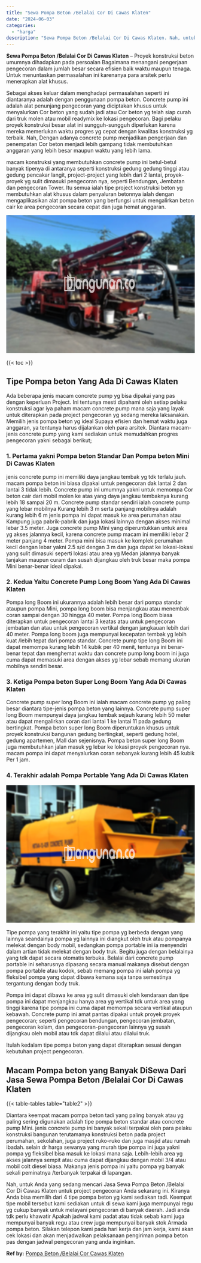 ```yaml
---
title: "Sewa Pompa Beton /Belalai Cor Di Cawas Klaten"
date: "2024-06-03"
categories: 
  - "harga"
description: "Sewa Pompa Beton /Belalai Cor Di Cawas Klaten. Nah, untuk Anda yang sedang mencari Jasa Sewa Pompa Beton /Belalai Cor Di Cawas Klaten untuk project pengecora..."
---
```


**Sewa Pompa Beton /Belalai Cor Di Cawas Klaten** – Proyek konstruksi beton umumnya dihadapkan pada persoalan Bagaimana menangani pengerjaan pengecoran dalam jumlah besar secara efisien baik waktu maupun tenaga. Untuk menuntaskan permasalahan ini karenanya para arsitek perlu menerapkan alat khusus.

Sebagai akses keluar dalam menghadapi permasalahan seperti ini diantaranya adalah dengan penggunaan pompa beton. Concrete pump ini adalah alat penunjang pengecoran yang diciptakan khusus untuk menyalurkan Cor beton yang sudah jadi atau Cor beton yg telah siap curah dari truk molen atau mobil readymix ke lokasi pengecoran. Bagi pelaku proyek konstruksi besar alat ini sungguh-sungguh diperlukan karena mereka memerlukan waktu progres yg cepat dengan kwalitas konstruksi yg terbaik. Nah, Dengan adanya concrete pump menjadikan pengerjaan dan penempatan Cor beton menjadi lebih gampang tidak membutuhkan anggaran yang lebih besar maupun waktu yang lebih lama.

macam konstruksi yang membutuhkan concrete pump ini betul-betul banyak tipenya di antaranya seperti konstruksi gedung gedung tinggi atau gedung pencakar langit, project-project yang lebih dari 2 lantai, proyek-proyek yg sulit dimasuki pengecoran nya, seperti Bendungan, Jembatan dan pengecoran Tower. Itu semua ialah tipe project konstruksi beton yg membutuhkan alat khusus dalam penyaluran betonnya ialah dengan mengaplikasikan alat pompa beton yang berfungsi untuk mengalirkan beton cair ke area pengecoran secara cepat dan juga hemat anggaran.

![Sewa Pompa Beton /Belalai Cor Di Cawas Klaten](/images/sewa-concrete-pump-03.png)

{{< toc >}}

## Tipe Pompa beton Yang Ada Di Cawas Klaten

Ada beberapa jenis macam concrete pump yg bisa dipakai yang pas dengan keperluan Project. Ini tentunya mesti dipahami oleh setiap pelaku konstruksi agar iya paham macam concrete pump mana saja yang layak untuk diterapkan pada project pengecoran yg sedang mereka laksanakan. Memilih jenis pompa beton yg ideal Supaya efisien dan hemat waktu juga anggaran, ya tentunya harus dijalankan oleh para arsitek. Diantara macam-jenis concrete pump yang kami sediakan untuk memudahkan progres pengecoran yakni sebagai berikut;

### 1\. Pertama yakni Pompa beton Standar Dan Pompa beton Mini Di Cawas Klaten

jenis concrete pump ini memiliki daya jangkau tembak yg tdk terlalu jauh. macam pompa beton ini biasa dipakai untuk pengecoran dak lantai 2 dan lantai 3 tidak lebih. Concrete pump ini umumnya yakni untuk memompa Cor beton cair dari mobil molen ke atas yang daya jangkau tembaknya kurang lebih 18 sampai 20 m. Concrete pump standar sendiri ialah concrete pump yang lebar mobilnya Kurang lebih 3 m serta panjang mobilnya adalah kurang lebih 6 m jenis pompa ini dapat masuk ke area perumahan atau Kampung juga pabrik-pabrik dan juga lokasi lainnya dengan akses minimal lebar 3.5 meter. Juga concrete pump Mini yang diperuntukkan untuk area yg akses jalannya kecil, karena concrete pump macam ini memiliki lebar 2 meter panjang 4 meter. Pompa mini bisa masuk ke komplek perumahan kecil dengan lebar yakni 2.5 s/d dengan 3 m dan juga dapat ke lokasi-lokasi yang sulit dimasuki seperti lokasi atau area yg Medan jalannya banyak tanjakan maupun curam dan susah dijangkau oleh truk besar maka pompa Mini benar-benar ideal dipakai.

### 2\. Kedua Yaitu Concrete Pump Long Boom Yang Ada Di Cawas Klaten

Pompa long Boom ini ukurannya adalah lebih besar dari pompa standar ataupun pompa Mini, pompa long boom bisa menjangkau atau menembak coran sampai dengan 30 hingga 40 meter. Pompa long Boom biasa diterapkan untuk pengecoran lantai 3 keatas atau untuk pengecoran jembatan dan atau untuk pengecoran vertikal dengan jangkauan lebih dari 40 meter. Pompa long boom juga mempunyai kecepatan tembak yg lebih kuat /lebih tepat dari pompa standar. Concrete pump tipe long Boom ini dapat memompa kurang lebih 14 kubik per 40 menit, tentunya ini benar-benar tepat dan menghemat waktu dan concrete pump long boom ini juga cuma dapat memasuki area dengan akses yg lebar sebab memang ukuran mobilnya sendiri besar.

### 3\. Ketiga Pompa beton Super Long Boom Yang Ada Di Cawas Klaten

Concrete pump super long Boom ini ialah macam concrete pump yg paling besar diantara tipe-jenis pompa beton yang lainnya. Concrete pump super long Boom mempunyai daya jangkau tembak sejauh kurang lebih 50 meter atau dapat mengalirkan coran dari lantai 1 ke lantai 11 pada gedung bertingkat. Pompa beton super long Boom diperuntukan khusus untuk proyek konstruksi bangunan gedung bertingkat, seperti gedung hotel, gedung apartemen, Mall dan sejenisnya. Pompa beton super long Boom juga membutuhkan jalan masuk yg lebar ke lokasi proyek pengecoran nya. macam pompa ini dapat menyalurkan coran sebanyak kurang lebih 45 kubik Per 1 jam.

### 4\. Terakhir adalah Pompa Portable Yang Ada Di Cawas Klaten

![Sewa Pompa Beton /Belalai Cor Di Cawas Klaten](/images/sewa-concrete-pump-08.png)

Tipe pompa yang terakhir ini yaitu tipe pompa yg berbeda dengan yang lainnya seandainya pompa yg lainnya ini diangkut oleh truk atau pompanya melekat dengan body mobil, sedangkan pompa portable ini ia menyendiri dalam artian tidak melekat dengan body truk. Begitu juga dengan belalainya yang tdk dapat secara otomatis terbuka. Belalai dari concrete pump portable ini seharusnya dipasang secara manual makanya disebut dengan pompa portable atau kodok, sebab memang pompa ini ialah pompa yg fleksibel pompa yang dapat dibawa kemana saja tanpa semestinya tergantung dengan body truk.

Pompa ini dapat dibawa ke area yg sulit dimasuki oleh kendaraan dan tipe pompa ini dapat menjangkau hanya area yg vertikal tdk untuk area yang tinggi karena tipe pompa ini cuma dapat memompa secara vertikal ataupun kebawah. Concrete pump ini amat pantas dipakai untuk proyek proyek pengecoran; seperti pengecoran bendungan, pengecoran jembatan, pengecoran kolam, dan pengecoran-pengecoran lainnya yg susah dijangkau oleh mobil atau tdk dapat dilalui atau dilalui truk.

Itulah kedalam tipe pompa beton yang dapat diterapkan sesuai dengan kebutuhan project pengecoran.

## Macam Pompa beton yang Banyak DiSewa Dari Jasa Sewa Pompa Beton /Belalai Cor Di Cawas Klaten

{{< table-tables table="table2" >}}

Diantara keempat macam pompa beton tadi yang paling banyak atau yg paling sering digunakan adalah tipe pompa beton standar atau concrete pump Mini. jenis concrete pump ini banyak sekali terpakai oleh para pelaku konstruksi bangunan terutamanya konstruksi beton pada project perumahan, sekolahan, juga project ruko-ruko dan juga masjid atau rumah ibadah. selain dr harga sewanya yang murah tipe pompa ini juga yakni pompa yg fleksibel bisa masuk ke lokasi mana saja. Lebih-lebih area yg akses jalannya sempit atau cuma dapat dijangkau dengan mobil 3/4 atau mobil colt diesel biasa. Makanya jenis pompa ini yaitu pompa yg banyak sekali peminatnya /terbanyak terpakai di lapangan.

Nah, untuk Anda yang sedang mencari Jasa Sewa Pompa Beton /Belalai Cor Di Cawas Klaten untuk project pengecoran Anda sekarang ini. Kiranya Anda bisa memilih dari 4 tipe pompa beton yg kami sediakan tadi. Keempat tipe mobil tersebut kami sediakan untuk di sewa kami juga mempunyai regu yg cukup banyak untuk melayani pengecoran di banyak daerah. Jadi anda tdk perlu khawatir Apakah jadwal kami padat atau tidak sebab kami juga mempunyai banyak regu atau crew juga mempunyai banyak stok Armada pompa beton. Silakan telepon kami pada hari kerja dan jam kerja, kami akan cek lokasi dan akan menjadwalkan pelaksanaan pengiriman pompa beton pas dengan jadwal pengecoran yang anda inginkan.

**Ref by:** [Pompa Beton /Belalai Cor Cawas Klaten](https://id.wikipedia.org/wiki/Pompa)
